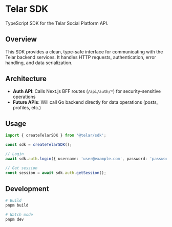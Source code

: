 # Telar SDK

TypeScript SDK for the Telar Social Platform API.

## Overview

This SDK provides a clean, type-safe interface for communicating with the Telar backend services. It handles HTTP requests, authentication, error handling, and data serialization.

## Architecture

- **Auth API**: Calls Next.js BFF routes (`/api/auth/*`) for security-sensitive operations
- **Future APIs**: Will call Go backend directly for data operations (posts, profiles, etc.)

## Usage

```typescript
import { createTelarSDK } from '@telar/sdk';

const sdk = createTelarSDK();

// Login
await sdk.auth.login({ username: 'user@example.com', password: 'password' });

// Get session
const session = await sdk.auth.getSession();
```

## Development

```bash
# Build
pnpm build

# Watch mode
pnpm dev
```

